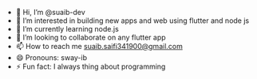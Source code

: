 - 👋 Hi, I’m @suaib-dev
- 👀 I’m interested in building new apps and web using flutter and node js
- 🌱 I’m currently learning node.js
- 💞️ I’m looking to collaborate on any flutter app
- 📫 How to reach me suaib.saifi341900@gmail.com
- 😄 Pronouns: sway-ib
- ⚡ Fun fact: I always thing about programming

<!---
suaib-dev/suaib-dev is a ✨ special ✨ repository because its `README.md` (this file) appears on your GitHub profile.
You can click the Preview link to take a look at your changes.
--->
